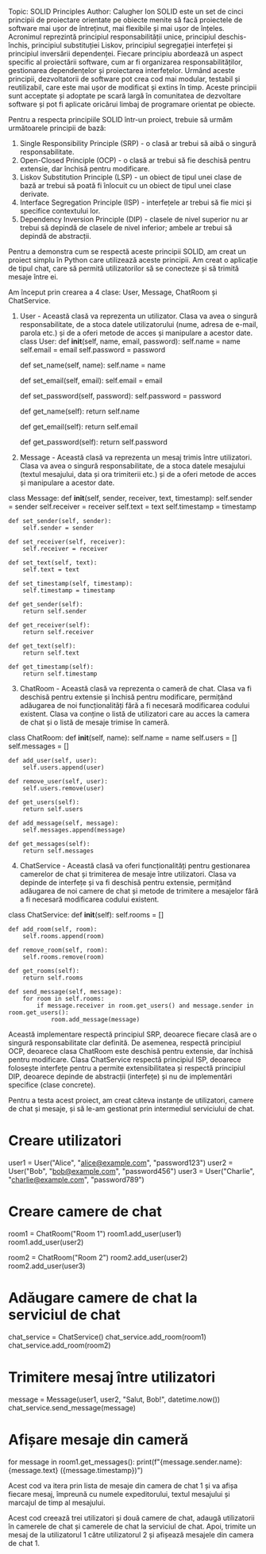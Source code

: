 Topic: SOLID Principles
Author: Calugher Ion
SOLID este un set de cinci principii de proiectare orientate pe obiecte menite să facă proiectele de software mai ușor de întreținut, mai flexibile și mai ușor de înțeles. Acronimul reprezintă principiul responsabilității unice, principiul deschis-închis, principiul substituției Liskov, principiul segregației interfeței și principiul inversării dependenței. Fiecare principiu abordează un aspect specific al proiectării software, cum ar fi organizarea responsabilităților, gestionarea dependențelor și proiectarea interfețelor. Urmând aceste principii, dezvoltatorii de software pot crea cod mai modular, testabil și reutilizabil, care este mai ușor de modificat și extins în timp. Aceste principii sunt acceptate și adoptate pe scară largă în comunitatea de dezvoltare software și pot fi aplicate oricărui limbaj de programare orientat pe obiecte.

Pentru a respecta principiile SOLID într-un proiect, trebuie să urmăm următoarele principii de bază:
1.	Single Responsibility Principle (SRP) - o clasă ar trebui să aibă o singură responsabilitate.
2.	Open-Closed Principle (OCP) - o clasă ar trebui să fie deschisă pentru extensie, dar închisă pentru modificare.
3.	Liskov Substitution Principle (LSP) - un obiect de tipul unei clase de bază ar trebui să poată fi înlocuit cu un obiect de tipul unei clase derivate.
4.	Interface Segregation Principle (ISP) - interfețele ar trebui să fie mici și specifice contextului lor.
5.	Dependency Inversion Principle (DIP) - clasele de nivel superior nu ar trebui să depindă de clasele de nivel inferior; ambele ar trebui să depindă de abstracții.

Pentru a demonstra cum se respectă aceste principii SOLID, am creat un proiect simplu în Python care utilizează aceste principii. Am creat o aplicație de tipul chat, care să permită utilizatorilor să se conecteze și să trimită mesaje între ei.

Am început prin crearea a 4 clase: User, Message, ChatRoom și ChatService.

1.	User - Această clasă va reprezenta un utilizator. Clasa va avea o singură responsabilitate, de a stoca datele utilizatorului (nume, adresa de e-mail, parola etc.) și de a oferi metode de acces și manipulare a acestor date.
class User:
    def __init__(self, name, email, password):
        self.name = name
        self.email = email
        self.password = password
        
    def set_name(self, name):
        self.name = name
        
    def set_email(self, email):
        self.email = email
        
    def set_password(self, password):
        self.password = password
        
    def get_name(self):
        return self.name
        
    def get_email(self):
        return self.email
        
    def get_password(self):
        return self.password

2.	Message - Această clasă va reprezenta un mesaj trimis între utilizatori. Clasa va avea o singură responsabilitate, de a stoca datele mesajului (textul mesajului, data și ora trimiterii etc.) și de a oferi metode de acces și manipulare a acestor date.

class Message:
    def __init__(self, sender, receiver, text, timestamp):
        self.sender = sender
        self.receiver = receiver
        self.text = text
        self.timestamp = timestamp
        
    def set_sender(self, sender):
        self.sender = sender
        
    def set_receiver(self, receiver):
        self.receiver = receiver
        
    def set_text(self, text):
        self.text = text
        
    def set_timestamp(self, timestamp):
        self.timestamp = timestamp
        
    def get_sender(self):
        return self.sender
        
    def get_receiver(self):
        return self.receiver
        
    def get_text(self):
        return self.text
        
    def get_timestamp(self):
        return self.timestamp

3.	ChatRoom - Această clasă va reprezenta o cameră de chat. Clasa va fi deschisă pentru extensie și închisă pentru modificare, permițând adăugarea de noi funcționalități fără a fi necesară modificarea codului existent. Clasa va conține o listă de utilizatori care au acces la camera de chat și o listă de mesaje trimise în cameră.

class ChatRoom:
    def __init__(self, name):
        self.name = name
        self.users = []
        self.messages = []
        
    def add_user(self, user):
        self.users.append(user)
        
    def remove_user(self, user):
        self.users.remove(user)
        
    def get_users(self):
        return self.users
        
    def add_message(self, message):
        self.messages.append(message)
        
    def get_messages(self):
        return self.messages

4.	ChatService - Această clasă va oferi funcționalități pentru gestionarea camerelor de chat și trimiterea de mesaje între utilizatori. Clasa va depinde de interfețe și va fi deschisă pentru extensie, permițând adăugarea de noi camere de chat și metode de trimitere a mesajelor fără a fi necesară modificarea codului existent.

class ChatService:
    def __init__(self):
        self.rooms = []
        
    def add_room(self, room):
        self.rooms.append(room)
        
    def remove_room(self, room):
        self.rooms.remove(room)
        
    def get_rooms(self):
        return self.rooms
        
    def send_message(self, message):
        for room in self.rooms:
            if message.receiver in room.get_users() and message.sender in room.get_users():
                room.add_message(message)

Această implementare respectă principiul SRP, deoarece fiecare clasă are o singură responsabilitate clar definită. De asemenea, respectă principiul OCP, deoarece clasa ChatRoom este deschisă pentru extensie, dar închisă pentru modificare. Clasa ChatService respectă principiul ISP, deoarece folosește interfețe pentru a permite extensibilitatea și respectă principiul DIP, deoarece depinde de abstracții (interfețe) și nu de implementări specifice (clase concrete).

Pentru a testa acest proiect, am creat câteva instanțe de utilizatori, camere de chat și mesaje, și să le-am gestionat prin intermediul serviciului de chat.

# Creare utilizatori
user1 = User("Alice", "alice@example.com", "password123")
user2 = User("Bob", "bob@example.com", "password456")
user3 = User("Charlie", "charlie@example.com", "password789")

# Creare camere de chat
room1 = ChatRoom("Room 1")
room1.add_user(user1)
room1.add_user(user2)

room2 = ChatRoom("Room 2")
room2.add_user(user2)
room2.add_user(user3)

# Adăugare camere de chat la serviciul de chat
chat_service = ChatService()
chat_service.add_room(room1)
chat_service.add_room(room2)

# Trimitere mesaj între utilizatori
message = Message(user1, user2, "Salut, Bob!", datetime.now())
chat_service.send_message(message)

# Afișare mesaje din cameră
for message in room1.get_messages():
    print(f"{message.sender.name}: {message.text} ({message.timestamp})")

Acest cod va itera prin lista de mesaje din camera de chat 1 și va afișa fiecare mesaj, împreună cu numele expeditorului, textul mesajului și marcajul de timp al mesajului.


Acest cod creează trei utilizatori și două camere de chat, adaugă utilizatorii în camerele de chat și camerele de chat la serviciul de chat. Apoi, trimite un mesaj de la utilizatorul 1 către utilizatorul 2 și afișează mesajele din camera de chat 1.


